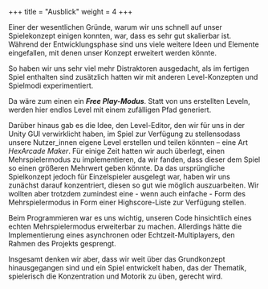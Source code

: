 +++
title = "Ausblick"
weight = 4
+++

Einer der wesentlichen Gründe, warum wir uns schnell auf unser Spielekonzept einigen konnten, war, dass es sehr gut skalierbar ist. Während der Entwicklungsphase sind uns viele weitere Ideen und Elemente eingefallen, mit denen unser Konzept erweitert werden könnte.   

So haben wir uns sehr viel mehr Distraktoren ausgedacht, als im fertigen Spiel enthalten sind zusätzlich hatten wir mit anderen Level-Konzepten und Spielmodi experimentiert.   

Da wäre zum einen ein ***Free Play-Modus***. Statt von uns erstellten Leveln, werden hier endlos Level mit einem zufälligen Pfad generiert.

Darüber hinaus gab es die Idee, den Level-Editor, den wir für uns in der Unity GUI verwirklicht haben, im Spiel zur Verfügung zu stellensodass unsere Nutzer_innen eigene Level erstellen und teilen könnten – eine Art *HexArcade Maker*. Für einige Zeit hatten wir auch überlegt, einen Mehrspielermodus zu implementieren, da wir fanden, dass dieser dem Spiel so einen größeren Mehrwert geben könnte. Da das ursprüngliche Spielkonzept jedoch für Einzelspieler ausgelegt war, haben wir uns zunächst darauf konzentriert, diesen so gut wie möglich auszuarbeiten. Wir wollten aber trotzdem zumindest eine - wenn auch einfache - Form des Mehrspielermodus in Form einer Highscore-Liste zur Verfügung stellen.   

Beim Programmieren war es uns wichtig, unseren Code hinsichtlich eines echten Mehrspielermodus erweiterbar zu machen. Allerdings hätte die Implementierung eines asynchronen oder Echtzeit-Multiplayers, den Rahmen des Projekts gesprengt.   

Insgesamt denken wir aber, dass wir weit über das Grundkonzept hinausgegangen sind und ein Spiel entwickelt haben, das der Thematik, spielerisch die Konzentration und Motorik zu üben, gerecht wird. 
